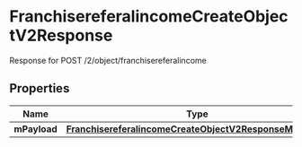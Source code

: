 

# FranchisereferalincomeCreateObjectV2Response

Response for POST /2/object/franchisereferalincome

## Properties

| Name | Type | Description | Notes |
|------------ | ------------- | ------------- | -------------|
|**mPayload** | [**FranchisereferalincomeCreateObjectV2ResponseMPayload**](FranchisereferalincomeCreateObjectV2ResponseMPayload.md) |  |  |



